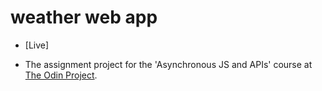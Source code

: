 # weather web app

- [Live]

- The assignment project for the 'Asynchronous JS and APIs' course at [The Odin Project](https://theodinproject.com).